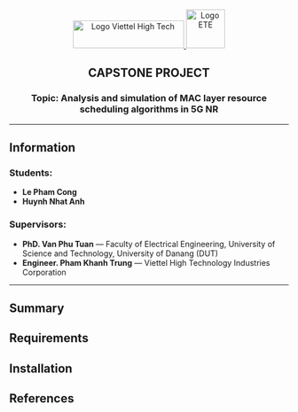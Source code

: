 <!-- PROJECT LOGO -->
<br />
<div align="center">
    <p align="center">
        <a  href="https://viettelhightech.vn/">
            <img src="https://viettelhightech.com/storage/icon/logo2.svg" alt="Logo Viettel High Tech" width="200" height="50">
        </a>
        <a href="http://ete.dut.udn.vn">
            <img src="http://ete.dut.udn.vn/theme/images/logo.jpg" alt="Logo ETE" height="70">
        </a>
    </p>

  <h2 align="center">CAPSTONE PROJECT</h2>
  <h3>Topic: Analysis and simulation of MAC layer resource scheduling algorithms in 5G NR</h3>
  <hr/>
</div>

## Information

### Students: 
- **Le Pham Cong** 
- **Huynh Nhat Anh**  

### Supervisors:
- **PhD. Van Phu Tuan** — Faculty of Electrical Engineering, University of Science and Technology, University of Danang (DUT)
- **Engineer. Pham Khanh Trung** — Viettel High Technology Industries Corporation

---
## Summary

## Requirements

## Installation

## References

<!-- ABOUT THE PROJECT -->




